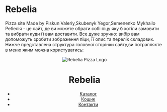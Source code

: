 # Rebelia
Pizza site
Made by Piskun Valeriy,Skubenyk Yegor,Semenenko Mykhailo
Ребелія - це сайт, де ви можете обрати собі піцу яку б хотіли замовити та вибрати куди її вам доставити. Все дуже зручно: вибір вам допоможуть зробити зображення піци, її опис та перелік складових. 
Нижче представлена структура головної сторінки сайту,ви потрапляєте в меню яким можна користуватись:
<header>
    <div class="logo">
        <img src="pizza_logo.png" alt="Rebelia Pizza Logo">
        <h1>Rebelia</h1>
    </div>
    <nav class="top-menu">
        <ul>
            <li><a href="#catalog">Каталог</a></li>
            <li><a href="#cart">Кошик</a></li>
            <li><a href="#contacts">Контакти</a></li>
        </ul>
    </nav>
</header>
